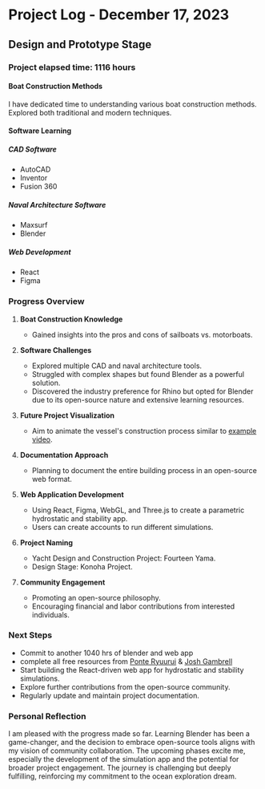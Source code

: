# Project Log - December 17, 2023

## Design and Prototype Stage

### Project elapsed time: 1116 hours 

#### Boat Construction Methods
I have dedicated time to understanding various boat construction methods. Explored both traditional and modern techniques.

#### Software Learning
##### CAD Software
- AutoCAD
- Inventor
- Fusion 360

##### Naval Architecture Software
- Maxsurf
- Blender

##### Web Development
- React
- Figma

### Progress Overview

1. **Boat Construction Knowledge**
   - Gained insights into the pros and cons of sailboats vs. motorboats.

2. **Software Challenges**
   - Explored multiple CAD and naval architecture tools.
   - Struggled with complex shapes but found Blender as a powerful solution.
   - Discovered the industry preference for Rhino but opted for Blender due to its open-source nature and extensive learning resources.

3. **Future Project Visualization**
   - Aim to animate the vessel's construction process similar to [example video](https://www.youtube.com/watch?v=RLeAtIMeoWY).

4. **Documentation Approach**
   - Planning to document the entire building process in an open-source web format.

5. **Web Application Development**
   - Using React, Figma, WebGL, and Three.js to create a parametric hydrostatic and stability app.
   - Users can create accounts to run different simulations.

6. **Project Naming**
   - Yacht Design and Construction Project: Fourteen Yama.
   - Design Stage: Konoha Project.

7. **Community Engagement**
   - Promoting an open-source philosophy.
   - Encouraging financial and labor contributions from interested individuals.

### Next Steps

- Commit to another 1040 hrs of blender and web app
- complete all free resources from [Ponte Ryuurui](https://www.youtube.com/@PonteRyuurui/videos) & [Josh Gambrell](https://www.youtube.com/@JoshGambrell/videos)
- Start building the React-driven web app for hydrostatic and stability simulations.
- Explore further contributions from the open-source community.
- Regularly update and maintain project documentation.

### Personal Reflection

I am pleased with the progress made so far. Learning Blender has been a game-changer, and the decision to embrace open-source tools aligns with my vision of community collaboration. The upcoming phases excite me, especially the development of the simulation app and the potential for broader project engagement. The journey is challenging but deeply fulfilling, reinforcing my commitment to the ocean exploration dream.


